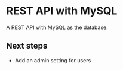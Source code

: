 # REST API with MySQL

<p>A REST API with MySQL as the database.</p>

## Next steps

* Add an admin setting for users
